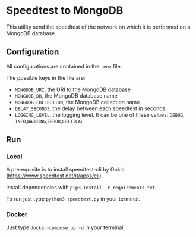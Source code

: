 # Speedtest to MongoDB

This utility send the speedtest of the network on which it is performed on a MongoDB database.

## Configuration

All configurations are contained in the `.env` file.

The possible keys in the file are:

* `MONGODB_URI`, the URI to the MongoDB database
* `MONGODB_DB`, the MongoDB database name
* `MONGODB_COLLECTION`, the MongoDB collection name
* `DELAY_SECONDS`, the delay between each speedtest in seconds
* `LOGGING_LEVEL`, the logging level. It can be one of these values: `DEBUG`, `INFO`,`WARNING`,`ERROR`,`CRITICAL`

## Run

### Local

A prerequisite is to install speedtest-cli by Ookla (<https://www.speedtest.net/it/apps/cli>).

Install dependencies with `pip3 install -r requirements.txt`.

To run just type `python3 speedtest.py` in your terminal.

### Docker

Just type `docker-compose up -d` in your terminal.
